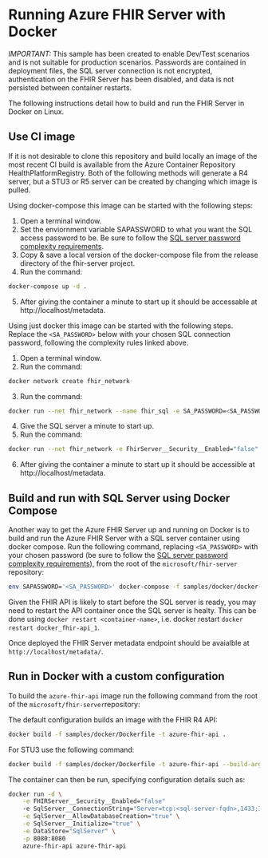 # Running Azure FHIR Server with Docker

*IMPORTANT:* This sample has been created to enable Dev/Test scenarios and is not suitable for production scenarios. Passwords are contained in deployment files, the SQL server connection is not encrypted, authentication on the FHIR Server has been disabled, and data is not persisted between container restarts.

The following instructions detail how to build and run the FHIR Server in Docker on Linux.

## Use CI image

If it is not desirable to clone this repository and build locally an image of the most recent CI build is available from the Azure Container Repository HealthPlatformRegistry. Both of the following methods will generate a R4 server, but a STU3 or R5 server can be created by changing which image is pulled.

Using docker-compose this image can be started with the following steps:
1. Open a terminal window.
2. Set the enviornment variable SAPASSWORD to what you want the SQL access password to be. Be sure to follow the [SQL server password complexity requirements](https://docs.microsoft.com/en-us/sql/relational-databases/security/password-policy?view=sql-server-ver15#password-complexity).
3. Copy & save a local version of the docker-compose file from the release directory of the fhir-server project.
4. Run the command: 

```bash
docker-compose up -d .
```

5. After giving the container a minute to start up it should be accessable at http://localhost/metadata.


Using just docker this image can be started with the following steps. Replace the `<SA_PASSWORD>` below with your chosen SQL connection password, following the complexity rules linked above.
1. Open a terminal window.
2. Run the command: 

```bash
docker network create fhir_network
```

3. Run the command: 

```bash
docker run --net fhir_network --name fhir_sql -e SA_PASSWORD=<SA_PASSWORD> -e ACCEPT_EULA="Y" -d mcr.microsoft.com/mssql/server
```

4. Give the SQL server a minute to start up.
5. Run the command: 

```bash
docker run --net fhir_network -e FhirServer__Security__Enabled="false" -e SqlServer__ConnectionString="Server=tcp:fhir_sql,1433;Initial Catalog=FHIR;Persist Security Info=False;User ID=sa;Password=<SA_PASSWORD>;MultipleActiveResultSets=False;Connection Timeout=30;" -e SqlServer__AllowDatabaseCreation="true" -e SqlServer__Initialize="true" -e DataStore="SqlServer" -p 8080:8080 -d healthplatformregistry.azurecr.io/r4_fhir-server azure-fhir-api
```

6. After giving the container a minute to start up it should be accessible at http://localhost/metadata.

## Build and run with SQL Server using Docker Compose

Another way to get the Azure FHIR Server up and running on Docker is to build and run the Azure FHIR Server with a SQL server container using docker compose. Run the following command, replacing `<SA_PASSWORD>` with your chosen password (be sure to follow the [SQL server password complexity requirements](https://docs.microsoft.com/en-us/sql/relational-databases/security/password-policy?view=sql-server-ver15#password-complexity)), from the root of the `microsoft/fhir-server` repository:

```bash
env SAPASSWORD='<SA_PASSWORD>' docker-compose -f samples/docker/docker-compose.yaml up -d
```

Given the FHIR API is likely to start before the SQL server is ready, you may need to restart the API container once the SQL server is healty. This can be done using `docker restart <container-name>`, i.e. docker restart `docker restart docker_fhir-api_1`.

Once deployed the FHIR Server metadata endpoint should be avaialble at `http://localhost/metadata/`.

## Run in Docker with a custom configuration

To build the `azure-fhir-api` image run the following command from the root of the `microsoft/fhir-server`repository:

The default configuration builds an image with the FHIR R4 API:

```bash
docker build -f samples/docker/Dockerfile -t azure-fhir-api .
```

For STU3 use the following command:

```bash
docker build -f samples/docker/Dockerfile -t azure-fhir-api --build-arg FHIR_VERSION=Stu3 .
```

The container can then be run, specifying configuration details such as:

```bash
docker run -d \
    -e FHIRServer__Security__Enabled="false"
    -e SqlServer__ConnectionString="Server=tcp:<sql-server-fqdn>,1433;Initial Catalog=FHIR;Persist Security Info=False;User ID=sa;Password=<sql-sa-password>;MultipleActiveResultSets=False;Connection Timeout=30;" \
    -e SqlServer__AllowDatabaseCreation="true" \
    -e SqlServer__Initialize="true" \
    -e DataStore="SqlServer" \
    -p 8080:8080
    azure-fhir-api azure-fhir-api
```
